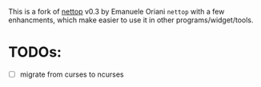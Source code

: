 This is a fork of [nettop](https://nettop.youlink.org/) v0.3 by Emanuele Oriani `nettop` with a few enhancments, which make easier to use it in other programs/widget/tools.

TODOs:
======

- [ ] migrate from curses to ncurses
